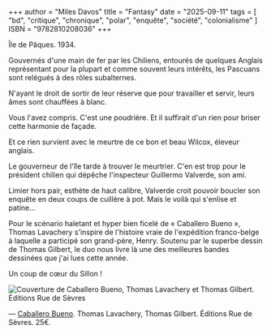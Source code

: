 +++
author = "Miles Davos"
title = "Fantasy"
date = "2025-09-11"
tags = [
    "bd", "critique", "chronique", "polar", "enquête", "société", "colonialisme" 
]
ISBN = "9782810208036"
+++

Île de Pâques. 1934.

Gouvernés d'une main de fer par les Chiliens, entourés de quelques Anglais représentant pour la plupart et comme souvent leurs intérêts, les Pascuans sont relégués à des rôles subalternes.

N'ayant le droit de sortir de leur réserve que pour travailler et servir, leurs âmes sont chauffées à blanc.

Vous l'avez compris. C'est une poudrière. Et il suffirait d'un rien pour briser cette harmonie de façade.

Et ce rien survient avec le meurtre de ce bon et beau Wilcox, éleveur anglais.

Le gouverneur de l'île tarde à trouver le meurtrier. C'en est trop pour le président chilien qui dépêche l'inspecteur Guillermo Valverde, son ami.

Limier hors pair, esthète de haut calibre, Valverde croit pouvoir boucler son enquête en deux coups de cuillère à pot. Mais le voilà qui s'enlise et patine…

Pour le scénario haletant et hyper bien ficelé de « Caballero Bueno », Thomas Lavachery s'inspire de l'histoire vraie de l'expédition franco-belge à laquelle a participé son grand-père, Henry. Soutenu par le superbe dessin de Thomas Gilbert, le duo nous livre là une des meilleures bandes dessinées que j'ai lues cette année.

Un coup de cœur du Sillon !

![Couverture de Caballero Bueno, Thomas Lavachery et Thomas Gilbert. Éditions Rue de Sèvres](/images/caballero-bueno.jpeg)

—
[Caballero Bueno](https://www.editions-ruedesevres.fr/Caballero-Bueno-Une-enquete-de-l-inspecteur-Valverde). Thomas Lavachery, Thomas Gilbert. Éditions Rue de Sèvres. 25€.
